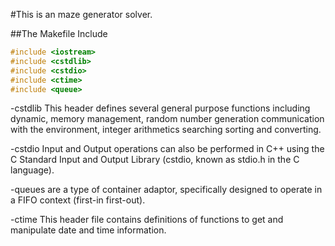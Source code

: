 #This is an maze generator solver.

##The Makefile Include
```C++
#include <iostream>
#include <cstdlib>
#include <cstdio>
#include <ctime>
#include <queue>
```
-cstdlib This header defines several general purpose functions
including dynamic, memory management, random number generation
communication with the environment, integer arithmetics searching
sorting and converting.

-cstdio Input and Output operations can also be performed in C++
using the C Standard Input and Output Library
(cstdio, known as stdio.h in the C language).

-queues are a type of container adaptor, specifically designed
to operate in a FIFO context (first-in first-out).

-ctime This header file contains definitions of functions
to get and manipulate date and time information.


